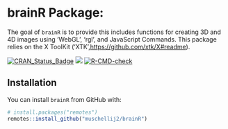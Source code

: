 
# brainR Package:

The goal of `brainR` is to provide this includes functions for creating
3D and 4D images using ‘WebGL’, ‘rgl’, and JavaScript Commands. This
package relies on the X ToolKit
(‘XTK’,<https://github.com/xtk/X#readme>).

<!-- badges: start -->

[![CRAN_Status_Badge](https://www.r-pkg.org/badges/version/brainR)](https://cran.r-project.org/package=brainR)
[![](https://cranlogs.r-pkg.org/badges/grand-total/brainR)](https://cran.r-project.org/package=brainR)
[![R-CMD-check](https://github.com/muschellij2/brainR/actions/workflows/R-CMD-check.yaml/badge.svg)](https://github.com/muschellij2/brainR/actions/workflows/R-CMD-check.yaml)
<!-- badges: end -->

<!-- README.md is generated from README.Rmd. Please edit that file -->

## Installation

You can install `brainR` from GitHub with:

``` r
# install.packages("remotes")
remotes::install_github("muschellij2/brainR")
```
